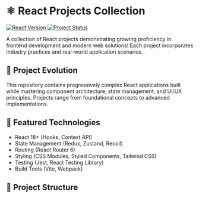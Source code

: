 # ⚛️ React Projects Collection

[![React Version](https://img.shields.io/badge/react-18.2%2B-%2361DAFB)](https://reactjs.org/)
[![Project Status](https://img.shields.io/badge/status-actively_developing-brightgreen)]()

A collection of React projects demonstrating growing proficiency in frontend development and modern web solutions! Each project incorporates industry practices and real-world application scenarios.

## 🚀 Project Evolution

This repository contains progressively complex React applications built while mastering component architecture, state management, and UI/UX principles. Projects range from foundational concepts to advanced implementations.

## 🧩 Featured Technologies
- React 18+ (Hooks, Context API)
- State Management (Redux, Zustand, Recoil)
- Routing (React Router 6)
- Styling (CSS Modules, Styled Components, Tailwind CSS)
- Testing (Jest, React Testing Library)
- Build Tools (Vite, Webpack)

## 📂 Project Structure
